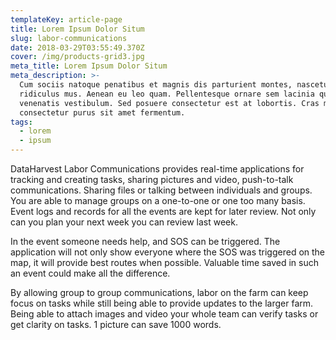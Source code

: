 ```yaml
---
templateKey: article-page
title: Lorem Ipsum Dolor Situm
slug: labor-communications
date: 2018-03-29T03:55:49.370Z
cover: /img/products-grid3.jpg
meta_title: Lorem Ipsum Dolor Situm
meta_description: >-
  Cum sociis natoque penatibus et magnis dis parturient montes, nascetur
  ridiculus mus. Aenean eu leo quam. Pellentesque ornare sem lacinia quam
  venenatis vestibulum. Sed posuere consectetur est at lobortis. Cras mattis
  consectetur purus sit amet fermentum.
tags:
  - lorem
  - ipsum
---
```


DataHarvest Labor Communications provides real-time applications for tracking and creating tasks, sharing pictures and video, push-to-talk communications. Sharing files or talking between individuals and groups. You are able to manage groups on a one-to-one or one too many basis. Event logs and records for all the events are kept for later review. Not only can you plan your next week you can review last week.

In the event someone needs help, and SOS can be triggered. The application will not only show everyone where the SOS was triggered on the map, it will provide best routes when possible. Valuable time saved in such an event could make all the difference.

By allowing group to group communications, labor on the farm can keep focus on tasks while still being able to provide updates to the larger farm. Being able to attach images and video your whole team can verify tasks or get clarity on tasks. 1 picture can save 1000 words.
